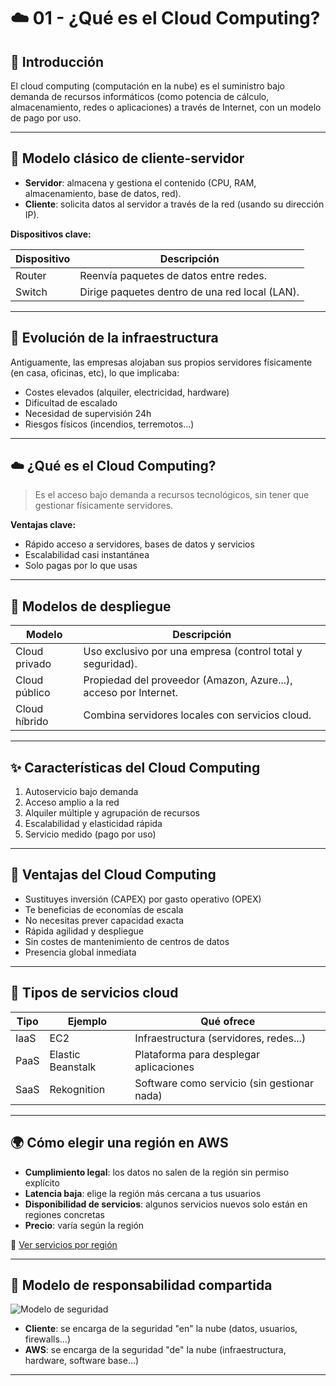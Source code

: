 # ☁️ 01 - ¿Qué es el Cloud Computing?

## 📘 Introducción

El cloud computing (computación en la nube) es el suministro bajo demanda de recursos informáticos (como potencia de cálculo, almacenamiento, redes o aplicaciones) a través de Internet, con un modelo de pago por uso.

---

## 🧩 Modelo clásico de cliente-servidor

- **Servidor**: almacena y gestiona el contenido (CPU, RAM, almacenamiento, base de datos, red).
- **Cliente**: solicita datos al servidor a través de la red (usando su dirección IP).

**Dispositivos clave:**

| Dispositivo | Descripción |
|-------------|-------------|
| Router      | Reenvía paquetes de datos entre redes. |
| Switch      | Dirige paquetes dentro de una red local (LAN). |

---

## 🏢 Evolución de la infraestructura

Antiguamente, las empresas alojaban sus propios servidores físicamente (en casa, oficinas, etc), lo que implicaba:

- Costes elevados (alquiler, electricidad, hardware)
- Dificultad de escalado
- Necesidad de supervisión 24h
- Riesgos físicos (incendios, terremotos…)

---

## ☁️ ¿Qué es el Cloud Computing?

> Es el acceso bajo demanda a recursos tecnológicos, sin tener que gestionar físicamente servidores.

**Ventajas clave:**

- Rápido acceso a servidores, bases de datos y servicios
- Escalabilidad casi instantánea
- Solo pagas por lo que usas

---

## 🧱 Modelos de despliegue

| Modelo        | Descripción |
|---------------|-------------|
| Cloud privado | Uso exclusivo por una empresa (control total y seguridad). |
| Cloud público | Propiedad del proveedor (Amazon, Azure...), acceso por Internet. |
| Cloud híbrido | Combina servidores locales con servicios cloud. |

---

## ✨ Características del Cloud Computing

1. Autoservicio bajo demanda  
2. Acceso amplio a la red  
3. Alquiler múltiple y agrupación de recursos  
4. Escalabilidad y elasticidad rápida  
5. Servicio medido (pago por uso)  

---

## 🚀 Ventajas del Cloud Computing

- Sustituyes inversión (CAPEX) por gasto operativo (OPEX)  
- Te beneficias de economías de escala  
- No necesitas prever capacidad exacta  
- Rápida agilidad y despliegue  
- Sin costes de mantenimiento de centros de datos  
- Presencia global inmediata  

---

## 🧰 Tipos de servicios cloud

| Tipo   | Ejemplo               | Qué ofrece                                    |
|--------|------------------------|-----------------------------------------------|
| IaaS   | EC2                   | Infraestructura (servidores, redes...)        |
| PaaS   | Elastic Beanstalk     | Plataforma para desplegar aplicaciones        |
| SaaS   | Rekognition           | Software como servicio (sin gestionar nada)   |

---

## 🌍 Cómo elegir una región en AWS

- **Cumplimiento legal**: los datos no salen de la región sin permiso explícito  
- **Latencia baja**: elige la región más cercana a tus usuarios  
- **Disponibilidad de servicios**: algunos servicios nuevos solo están en regiones concretas  
- **Precio**: varía según la región  

🔗 [Ver servicios por región](https://aws.amazon.com/es/about-aws/global-infrastructure/regional-product-services/?p=ngi&loc=4)

---

## 🔐 Modelo de responsabilidad compartida

![Modelo de seguridad](./seguridad-aws.png)

- **Cliente**: se encarga de la seguridad "en" la nube (datos, usuarios, firewalls…)
- **AWS**: se encarga de la seguridad "de" la nube (infraestructura, hardware, software base…)

---
